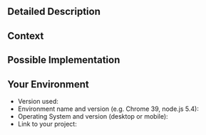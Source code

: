 <!--- Provide a general summary of the issue in the Title above -->

## Detailed Description
<!--- Provide a detailed description of the change or addition you are proposing -->

## Context
<!--- Why is this change important to you? How would you use it? -->
<!--- How can it benefit other users? -->

## Possible Implementation
<!--- Not obligatory, but suggest an idea for implementing addition or change -->

## Your Environment
<!--- Include as many relevant details about the environment you experienced the bug in -->
<!--- Not obligatory, but very useful if the issue is a bug and might not be easy to reproduce -->
* Version used:
* Environment name and version (e.g. Chrome 39, node.js 5.4):
* Operating System and version (desktop or mobile):
* Link to your project:
